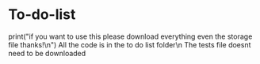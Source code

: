 # To-do-list
print("if you want to use this please download everything even the storage file thanks!\n")
All the code is in the to do list folder\n
The tests file doesnt need to be downloaded
